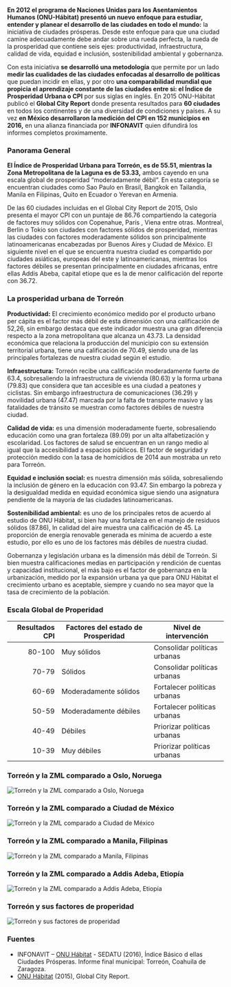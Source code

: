 
**En 2012 el programa de Naciones Unidas para los Asentamientos Humanos (ONU-Hábitat) presentó un nuevo enfoque para estudiar, entender y planear el desarrollo de las ciudades en todo el mundo:** la iniciativa de ciudades prósperas. Desde este enfoque para que una ciudad camine adecuadamente debe andar sobre una rueda perfecta, la rueda de la prosperidad que contiene seis ejes: productividad, infraestructura, calidad de vida, equidad e inclusión, sostenibilidad ambiental y gobernanza.

Con esta iniciativa **se desarrolló una metodología** que permite por un lado **medir las cualidades de las ciudades enfocadas al desarrollo de políticas** que puedan incidir en ellas, y por otro **una comparabilidad mundial que propicia el aprendizaje constante de las ciudades entre si: el Índice de Prosperidad Urbana o CPI** por sus siglas en inglés. En 2015 ONU-Hábitat publicó el **Global City Report** donde presenta resultados para **60 ciudades** en todos los continentes y de una diversidad de condiciones y países.  A su vez **en México desarrollaron la medición del CPI en 152 municipios en 2016,** en una alianza financiada por **INFONAVIT** quien difundirá los informes completos proximamente.

### Panorama General

**El Índice de Prosperidad Urbana para Torreón, es de 55.51, mientras la Zona Metropolitana de la Laguna es de 53.33,** ambos cayendo en una escala global de prosperidad “moderadamente débil”. En esta categoría se encuentran ciudades como Sao Paulo en Brasil, Bangkok en Tailandia, Manila en Filipinas, Quito en Ecuador o Yerevan en Armenia.

De las 60 ciudades incluidas en el Global City Report de 2015, Oslo presenta el mayor CPI con un puntaje de 86.76 compartiendo la categoría de factores muy sólidos con Copenahue, París , Viena entre otras. Montreal, Berlin o Tokio son ciudades con factores sólidos de prosperidad, mientras las ciudades con factores moderadamente sólidos son principalmente latinoamericanas encabezadas por Buenos Aires y Ciudad de México. El siguiente nivel en el que se encuentra nuestra ciudad es compartido por ciudades asiáticas, europeas del este y latinoamericanas, mientras los factores débiles se presentan principalmente en ciudades africanas, entre ellas Addis Abeba, capital etiope que es la de menor calificación del reporte con 36.72.

### La prosperidad urbana de Torreón

**Productividad:** El crecimiento económico medido por el producto urbano per cápita es el factor más débil de esta dimensión con una calificación de 52,26, sin embargo destaca que este indicador muestra una gran diferencia respecto a la zona metropolitana que alcanza un 43.73. La densidad económica que relaciona la producción del municipio con su extensión territorial urbana, tiene una calificación de 70.49, siendo una de las principales fortalezas de nuestra ciudad según el estudio.

**Infraestructura:** Torreón recibe una calificación moderadamente fuerte de 63.4, sobresaliendo la infraestructura de vivienda (80.63) y la forma urbana (79.83) que considera que tan accesible es una ciudad a peatones y ciclistas. Sin embargo infraestructura de comunicaciones (36.29) y movilidad urbana (47.47) marcada por la falta de transporte masivo y las fatalidades de tránsito se muestran como factores débiles de nuestra ciudad.

**Calidad de vida:** es una dimensión moderadamente fuerte, sobresaliendo educación como una gran fortaleza (89.09) por un alta alfabetización y escolaridad. Los factores de salud se encuentran en un rango medio al igual que la accesibilidad a espacios públicos. El factor de seguridad y protección medido con la tasa de homicidios de 2014 aun mostraba un reto para Torreón.

**Equidad e inclusión social:** es nuestra dimensión más sólida, sobresaliendo la inclusión de género en la educación con 93.47. Sin embargo la pobreza y la desigualdad medida en equidad económica sigue siendo una asignatura pendiente de la mayoría de las ciudades latinoamericanas.

**Sostenibilidad ambiental:** es uno de los principales retos de acuerdo al estudio de ONU Hábitat, si bien hay una fortaleza en el manejo de residuos sólidos (87.86), ln calidad del aire muestra una calificación de 45. La proporción de energía renovable generada es mínima de acuerdo a este estudio, por ello es uno de los factores más débiles de nuestra ciudad.

Gobernanza y legislación urbana es la dimensión más débil de Torreón. Si bien muestra calificaciones medias en participación y rendición de cuentas y capacidad institucional, el más bajo es el factor de gobernanza en la urbanización, medido por la expansión urbana ya que para ONU Hábitat el crecimiento urbano es aceptable, siempre y cuando no sea mayor que la tasa de crecimiento de la población.

### Escala Global de Properidad

Resultados CPI | Factores del estado de Prosperidad | Nivel de intervención
--------------:|------------------------------------|----------------------
    80-100     | Muy sólidos                        | Consolidar políticas urbanas
    70-79      | Sólidos                            | Consolidar políticas urbanas
    60-69      | Moderadamente sólidos              | Fortalecer políticas urbanas
    50-59      | Moderadamente débiles              | Fortalecer políticas urbanas
    40-49      | Débiles                            | Priorizar políticas urbanas
    10-39      | Muy débiles                        | Priorizar políticas urbanas

### Torreón y la ZML comparado a Oslo, Noruega

<img class="img-responsive" src="torreon-bajo-la-mirada-de-onu-habitat/torreon-y-zml-comparado-con-oslo-noruega.png" alt="Torreón y la ZML comparado a Oslo, Noruega">

### Torreón y la ZML comparado a Ciudad de México

<img class="img-responsive" src="torreon-bajo-la-mirada-de-onu-habitat/torreon-y-zml-comparado-con-ciudad-de-mexico.png" alt="Torreón y la ZML comparado a Ciudad de México">

### Torreón y la ZML comparado a Manila, Filipinas

<img class="img-responsive" src="torreon-bajo-la-mirada-de-onu-habitat/torreon-y-zml-comparado-con-manila-filipinas.png" alt="Torreón y la ZML comparado a Manila, Filipinas">

### Torreón y la ZML comparado a Addis Adeba, Etiopía

<img class="img-responsive" src="torreon-bajo-la-mirada-de-onu-habitat/torreon-y-zml-comparado-con-addis-adeba-etiopia.png" alt="Torreón y la ZML comparado a Addis Adeba, Etiopía">

### Torreón y sus factores de properidad

<img class="img-responsive" src="torreon-bajo-la-mirada-de-onu-habitat/torreon-y-sus-factores-de-prosperidad.png" alt="Torreón y sus factores de properidad">

### Fuentes

* INFONAVIT – [ONU Hábitat](http://unhabitat.org) - SEDATU (2016), Índice Básico d ellas Ciudades Prósperas. Informe final municipal: Torreón, Coahuila de Zaragoza.
* [ONU Hábitat](http://unhabitat.org) (2015),  Global City Report.

